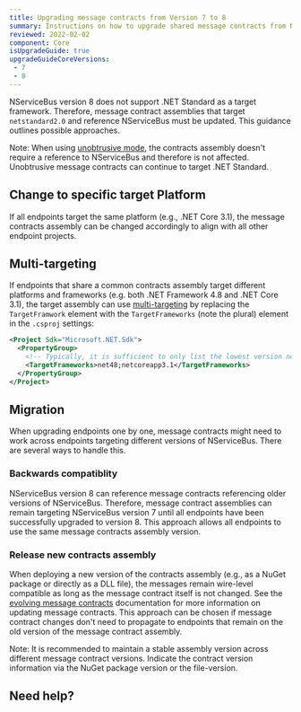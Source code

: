 ```yaml
---
title: Upgrading message contracts from Version 7 to 8
summary: Instructions on how to upgrade shared message contracts from NServiceBus version 7 to version 8.
reviewed: 2022-02-02
component: Core
isUpgradeGuide: true
upgradeGuideCoreVersions:
 - 7
 - 8
---
```


NServiceBus version 8 does not support .NET Standard as a target framework. Therefore, message contract assemblies that target `netstandard2.0` and reference NServiceBus must be updated. This guidance outlines possible approaches.

Note: When using [unobtrusive mode](https://docs.particular.net/nservicebus/messaging/unobtrusive-mode), the contracts assembly doesn't require a reference to NServiceBus and therefore is not affected. Unobtrusive message contracts can continue to target .NET Standard.

## Change to specific target Platform

If all endpoints target the same platform (e.g., .NET Core 3.1), the message contracts assembly can be changed accordingly to align with all other endpoint projects.

## Multi-targeting

If endpoints that share a common contracts assembly target different platforms and frameworks (e.g. both .NET Framework 4.8 and .NET Core 3.1), the target assembly can use [multi-targeting](https://docs.microsoft.com/en-us/dotnet/standard/library-guidance/cross-platform-targeting#multi-targeting) by replacing the `TargetFramwork` element with the `TargetFrameworks` (note the plural) element in the `.csproj` settings:

```xml
<Project Sdk="Microsoft.NET.Sdk">
  <PropertyGroup>
    <!-- Typically, it is sufficient to only list the lowest version needed for each platform -->
    <TargetFrameworks>net48;netcoreapp3.1</TargetFrameworks>
  </PropertyGroup>
</Project>
```

## Migration

When upgrading endpoints one by one, message contracts might need to work across endpoints targeting different versions of NServiceBus. There are several ways to handle this.

### Backwards compatiblity

NServiceBus version 8 can reference message contracts referencing older versions of NServiceBus. Therefore, message contract assemblies can remain targeting NServiceBus version 7 until all endpoints have been successfully upgraded to version 8. This approach allows all endpoints to use the same message contracts assembly version.

### Release new contracts assembly

When deploying a new version of the contracts assembly (e.g., as a NuGet package or directly as a DLL file), the messages remain wire-level compatible as long as the message contract itself is not changed. See the [evolving message contracts](https://docs.particular.net/nservicebus/messaging/evolving-contracts) documentation for more information on updating message contracts. This approach can be chosen if message contract changes don't need to propagate to endpoints that remain on the old version of the message contract assembly.

Note: It is recommended to maintain a stable assembly version across different message contract versions. Indicate the contract version information via the NuGet package version or the file-version.

## Need help?
